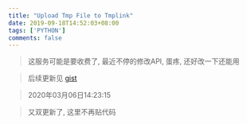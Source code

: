 ```yaml
---
title: "Upload Tmp File to Tmplink"
date: 2019-09-18T14:52:03+08:00
tags: ['PYTHON']
comments: false
---
```


> 这服务可能是要收费了, 最近不停的修改API, 蛋疼, 还好改一下还能用

> 后续更新见 [gist](https://gist.github.com/ferstar/e3a63bf9ea3be3229c591a185801747c)

> 2020年03月06日14:23:15

> 又双更新了, 这里不再贴代码
